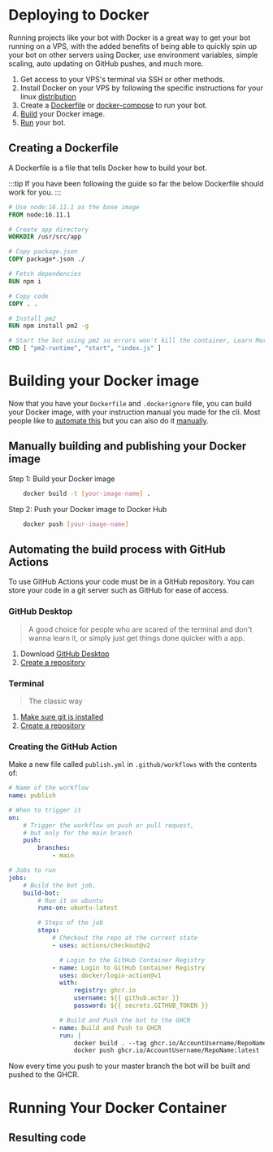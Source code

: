 # Deploying to Docker

Running projects like your bot with Docker is a great way to get your bot running on a VPS, with the added benefits of being able to quickly spin up your bot on other servers using Docker, use environment variables, simple scaling, auto updating on GitHub pushes, and much more.

1. Get access to your VPS's terminal via SSH or other methods.
2. Install Docker on your VPS by following the specific instructions for your linux [distribution](https://docs.docker.com/engine/install/#server)
3. Create a [Dockerfile](#creating-a-dockerfile) or [docker-compose](#creating-a-docker-compose-file) to run your bot.
4. [Build](#building-your-docker-image) your Docker image.
5. [Run](#running-your-docker-container) your bot.

## Creating a Dockerfile

A Dockerfile is a file that tells Docker how to build your bot.

:::tip
If you have been following the guide so far the below Dockerfile should work for you.
:::

```dockerfile
# Use node:16.11.1 as the base image
FROM node:16.11.1

# Create app directory
WORKDIR /usr/src/app

# Copy package.json
COPY package*.json ./

# Fetch dependencies
RUN npm i

# Copy code
COPY . .

# Install pm2
RUN npm install pm2 -g

# Start the bot using pm2 so errors won't kill the container, Learn More: https://discordjs.guide/improving-dev-environment/pm2.html#installation
CMD [ "pm2-runtime", "start", "index.js" ]
```

# Building your Docker image

<Definition content="A Docker image is a read-only template containing instructions for creating a container that can run on the Docker platform. It provides an easy way to package up applications and pre-configured server environments that you can use privately or publicly with other Docker users." />

Now that you have your `Dockerfile` and `.dockerignore` file, you can build your Docker image, with your instruction manual you made for the cli. Most people like to [automate this](#automating-the-build-process-with-github-actions) but you can also do it [manually](#manually-building-and-publishing-your-docker-image).

## Manually building and publishing your Docker image

Step 1: Build your Docker image

```bash
    docker build -t [your-image-name] .
```

Step 2: Push your Docker image to Docker Hub

```bash
    docker push [your-image-name]
```

## Automating the build process with GitHub Actions

<Definition content="GitHub Actions is a CI/CD platform that allows you to automate your build, test, and deployment pipelines. You can set up workflows to build and test each pull request that comes into your repository, for this example we will be using GitHub Actions to publish a Docker Image every push you do to your master branch." />

To use GitHub Actions your code must be in a GitHub repository.
You can store your code in a git server such as GitHub for ease of access.

### GitHub Desktop

> A good choice for people who are scared of the terminal and don't wanna learn it, or simply just get things done quicker with a app.

1. Download [GitHub Desktop](https://desktop.github.com/)
2. [Create a repository](https://docs.github.com/en/desktop/installing-and-configuring-github-desktop/overview/creating-your-first-repository-using-github-desktop)

### Terminal

> The classic way

1. [Make sure git is installed](https://github.com/git-guides/install-git)
2. [Create a repository](https://docs.github.com/en/get-started/quickstart/create-a-repo)

### Creating the GitHub Action

Make a new file called `publish.yml` in `.github/workflows` with the contents of:

```yml
# Name of the workflow
name: publish

# When to trigger it
on:
    # Trigger the workflow on push or pull request,
    # but only for the main branch
    push:
        branches:
            - main

# Jobs to run
jobs:
    # Build the bot job,
    build-bot:
        # Run it on ubuntu
        runs-on: ubuntu-latest

        # Steps of the job
        steps:
            # Checkout the repo at the current state
            - uses: actions/checkout@v2

              # Login to the GitHub Container Registry
            - name: Login to GitHub Container Registry
              uses: docker/login-action@v1
              with:
                  registry: ghcr.io
                  username: ${{ github.actor }}
                  password: ${{ secrets.GITHUB_TOKEN }}

              # Build and Push the bot to the GHCR
            - name: Build and Push to GHCR
              run: |
                  docker build . --tag ghcr.io/AccountUsername/RepoName:latest
                  docker push ghcr.io/AccountUsername/RepoName:latest
```

Now every time you push to your master branch the bot will be built and pushed to the GHCR.

# Running Your Docker Container

## Resulting code

<ResultingCode />

<!----------------- Links --------------->

[linode]: https://www.linode.com/
[digitalocean]: http://www.digitalocean.com/
[vultr]: https://www.vultr.com/
[amazon ec2]: https://aws.amazon.com/ec2/
